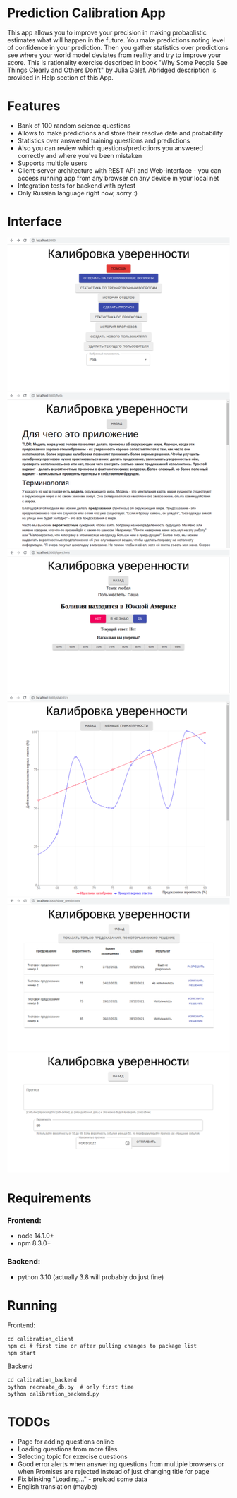 # Prediction Calibration App

This app allows you to improve your precision in making probablistic estimates what will happen in the future. You make predictions noting level of confidence in your prediction. Then you gather statistics over predictions see where your world model deviates from reality and try to improve your score. This is rationality exercise described in book "Why Some People See Things Clearly and Others Don't" by Julia Galef. Abridged description is provided in Help section of this App.

# Features

- Bank of 100 random science questions
- Allows to make predictions and store their resolve date and probability
- Statistics over answered training questions and predictions
- Also you can review which questions/predictions you answered correctly and where you've been mistaken
- Supports multiple users
- Client-server architecture with REST API and Web-interface - you can access running app from any browser on any device in your local net
- Integration tests for backend with pytest
- Only Russian language right now, sorry :)

# Interface

![pic1](pictures_for_readme/pic1.png)
![pic2](pictures_for_readme/pic2.png)
![pic3](pictures_for_readme/pic3.png)
![pic4](pictures_for_readme/pic4.png)
![pic5](pictures_for_readme/pic5.png)
![pic6](pictures_for_readme/pic6.png)

# Requirements

### Frontend:

- node 14.1.0+
- npm 8.3.0+

### Backend:

- python 3.10 (actually 3.8 will probably do just fine)

# Running

Frontend:
```
cd calibration_client
npm ci # first time or after pulling changes to package list
npm start
```

Backend
```
cd calibration_backend
python recreate_db.py  # only first time
python calibration_backend.py
```

# TODOs

- Page for adding questions online
- Loading questions from more files
- Selecting topic for exercise questions
- Good error alerts when answering questions from multiple browsers or when Promises are rejected instead of just changing title for page
- Fix blinking "Loading..." - preload some data
- English translation (maybe)
